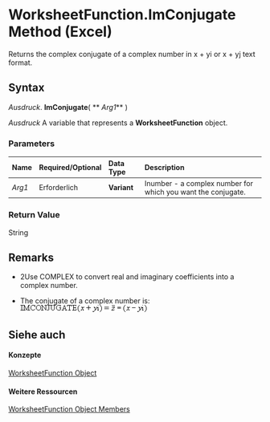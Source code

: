 
# WorksheetFunction.ImConjugate Method (Excel)

Returns the complex conjugate of a complex number in x + yi or x + yj text format.


## Syntax

 _Ausdruck_. **ImConjugate**( ** _Arg1_** )

 _Ausdruck_ A variable that represents a **WorksheetFunction** object.


### Parameters



|**Name**|**Required/Optional**|**Data Type**|**Description**|
|:-----|:-----|:-----|:-----|
| _Arg1_|Erforderlich|**Variant**|Inumber - a complex number for which you want the conjugate.|

### Return Value

String


## Remarks




- 2Use COMPLEX to convert real and imaginary coefficients into a complex number.
    
- The conjugate of a complex number is: 
![](images/awfimcon_ZA06051156.gif)


    

## Siehe auch


#### Konzepte


[WorksheetFunction Object](7b1d5639-363d-632c-2cf0-2232562646b6.md)
#### Weitere Ressourcen


[WorksheetFunction Object Members](http://msdn.microsoft.com/library/6811ca87-4b53-0bff-88c9-30bf7497879a%28Office.15%29.aspx)